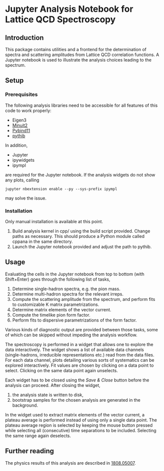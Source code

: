 # Jupyter Analysis Notebook for Lattice QCD Spectroscopy

## Introduction

This package contains utilities and a frontend for the determination of spectra and scattering amplitudes from Lattice QCD correlation functions. A Jupyter notebook is used to illustrate the analysis choices leading to the spectrum.

## Setup
### Prerequisites

The following analysis libraries need to be accessible for all features of this code to work properly:

* Eigen3
* [Minuit2](https://github.com/GooFit/Minuit2)
* [Pybind11](https://github.com/pybind/pybind11)
* [pythib](https://github.com/ebatz/pythib)

In addition,

* Jupyter
* ipywidgets
* ipympl

are required for the Jupyter notebook. If the analysis widgets do not show any plots, calling

`jupyter nbextension enable --py --sys-prefix ipympl`

may solve the issue.

### Installation

Only manual installation is available at this point.

1. Build analysis kernel in cpp/ using the build script provided. Change paths as necessary. This should produce a Python module called cppana in the same directory.
2. Launch the Jupyter notebook provided and adjust the path to pythib.

## Usage

Evaluating the cells in the Jupyter notebook from top to bottom (with Shift+Enter) goes through the following list of tasks,

1. Determine single-hadron spectra, e.g. the pion mass.
2. Determine multi-hadron spectra for the relevant irreps.
3. Compute the scattering amplitude from the spectrum, and perform fits to customizable K matrix parametrizations.
4. Determine matrix elements of the vector current.
5. Compute the timelike pion form factor.
6. Perform fits to dispersive parametrizations of the form factor.

Various kinds of diagnostic output are provided between those tasks, some of which can be skipped without impeding the analysis workflow.

The spectroscopy is performed in a widget that allows one to explore the data interactively. The widget shows a list of available data channels (single-hadrons, irreducible representations etc.) read from the data files. For each data channel, plots detailing various sorts of systematics can be explored interactively. Fit values are chosen by clicking on a data point to select. Clicking on the same data point again unselects.

Each widget has to be closed using the *Save & Close* button before the analysis can proceed. After closing the widget,

1. the analysis state is written to disk,
2. bootstrap samples for the chosen analysis are generated in the background.

In the widget used to extract matrix elements of the vector current, a plateau average is performed instead of using only a single data point. The plateau average region is selected by keeping the mouse button pressed while selecting all (consecutive) time separations to be included. Selecting the same range again deselects.

## Further reading

The physics results of this analysis are described in [1808.05007](https://arxiv.org/abs/1808.05007).
